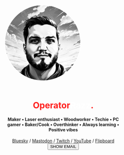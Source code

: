 <div class="container" style="display: flex;
    justify-content: center;
    align-items: center;
    height: 100vh; /* 100% of the viewport height */">
  <div class="content" style="text-align: center; /* Optional: Center text within the container */
    max-width: 80%; /* Optional: Limit content width */">
<div style="display: flex; flex-wrap: wrap; align-items: center;">
  <div style="flex: 0 auto; padding: 10px; box-sizing: border-box;">
    <img src="/assets/images/operatorrazz.png" alt="OperatorRazz" style="border-radius: 50%; width: 250px; height: 250px;" />
  </div>
  <div style="flex: 1; padding: 10px; box-sizing: border-box;">
    <h1><span style="color: #ff201e" class="nameHeading">Operator</span><span style="color: #ffffff" class="nameHeading">Razz</span><span style="color: #ff201e">.</span></h1>
    <h4>Maker • Laser enthusiast • Woodworker • Techie • PC gamer • Baker/Cook • Overthinker • Always learning • Positive vibes</h4>
      <a href="https://bsky.app/profile/operatorrazz.com">Bluesky</a> <span class="social_divider">/</span> <a href="https://mastodon.gamedev.place/@OperatorRazz">Mastodon</a> <span class="social_divider">/</span> <a href="https://www.twitch.tv/operatorrazz">Twitch</a> <span class="social_divider">/</span> <a href="https://www.youtube.com/@operatorrazz/">YouTube</a> <span class="social_divider">/</span> <a href="https://flipboard.com/@OperatorRazz">Flipboard</a> <br>
<button id="myButton" onclick="showText()">SHOW EMAIL</button>
  <p id="hiddenText" style="display: none; margin: 25px;"><a href="mailto:operatorrazz@gmail.com">OperatorRazz@gmail.com</a></p>
  </div>
</div>
  </div>
</div>
